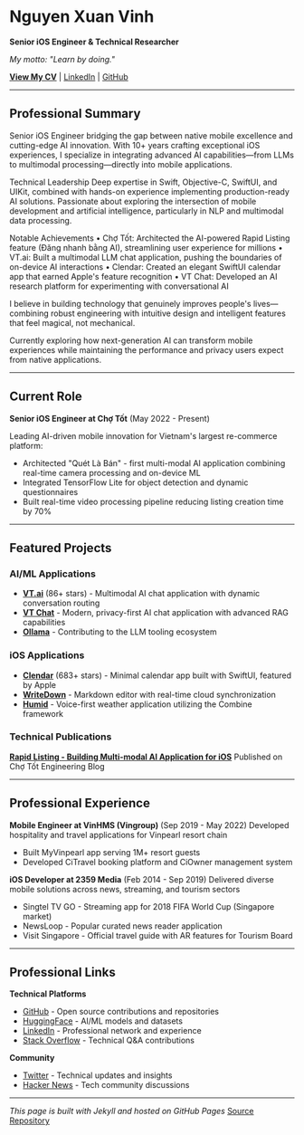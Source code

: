 # Nguyen Xuan Vinh

**Senior iOS Engineer & Technical Researcher**

_My motto: "Learn by doing."_

**[View My CV](https://vinhnx.github.io/cv.html)** | [LinkedIn](https://www.linkedin.com/in/vinhnx) | [GitHub](https://github.com/vinhnx)

---

## Professional Summary

Senior iOS Engineer bridging the gap between native mobile excellence and cutting-edge AI innovation. With 10+ years crafting exceptional iOS experiences, I specialize in integrating advanced AI capabilities—from LLMs to multimodal processing—directly into mobile applications.

Technical Leadership
Deep expertise in Swift, Objective-C, SwiftUI, and UIKit, combined with hands-on experience implementing production-ready AI solutions. Passionate about exploring the intersection of mobile development and artificial intelligence, particularly in NLP and multimodal data processing.

Notable Achievements
• Chợ Tốt: Architected the AI-powered Rapid Listing feature (Đăng nhanh bằng AI), streamlining user experience for millions
• VT.ai: Built a multimodal LLM chat application, pushing the boundaries of on-device AI interactions
• Clendar: Created an elegant SwiftUI calendar app that earned Apple's feature recognition
• VT Chat: Developed an AI research platform for experimenting with conversational AI

I believe in building technology that genuinely improves people's lives—combining robust engineering with intuitive design and intelligent features that feel magical, not mechanical.

Currently exploring how next-generation AI can transform mobile experiences while maintaining the performance and privacy users expect from native applications.

---

## Current Role

**Senior iOS Engineer at Chợ Tốt** (May 2022 - Present)

Leading AI-driven mobile innovation for Vietnam's largest re-commerce platform:

-   Architected "Quét Là Bán" - first multi-modal AI application combining real-time camera processing and on-device ML
-   Integrated TensorFlow Lite for object detection and dynamic questionnaires
-   Built real-time video processing pipeline reducing listing creation time by 70%

---

## Featured Projects

### AI/ML Applications

-   **[VT.ai](https://github.com/vinhnx/VT.ai)** (86+ stars) - Multimodal AI chat application with dynamic conversation routing
-   **[VT Chat](https://github.com/vinhnx/vtchat)** - Modern, privacy-first AI chat application with advanced RAG capabilities
-   **[Ollama](https://github.com/ollama/ollama)** - Contributing to the LLM tooling ecosystem

### iOS Applications

-   **[Clendar](https://apps.apple.com/us/app/clendar-a-calendar-app/id1548102041)** (683+ stars) - Minimal calendar app built with SwiftUI, featured by Apple
-   **[WriteDown](http://vinhnx.github.io/writedown-site/)** - Markdown editor with real-time cloud synchronization
-   **[Humid](http://vinhnx.github.io/humid-site/)** - Voice-first weather application utilizing the Combine framework

### Technical Publications

**[Rapid Listing - Building Multi-modal AI Application for iOS](https://blog.chotot.com/rapid-listing-building-multi-modal-ai-application/)**
Published on Chợ Tốt Engineering Blog

---

## Professional Experience

**Mobile Engineer at VinHMS (Vingroup)** (Sep 2019 - May 2022)
Developed hospitality and travel applications for Vinpearl resort chain

-   Built MyVinpearl app serving 1M+ resort guests
-   Developed CiTravel booking platform and CiOwner management system

**iOS Developer at 2359 Media** (Feb 2014 - Sep 2019)
Delivered diverse mobile solutions across news, streaming, and tourism sectors

-   Singtel TV GO - Streaming app for 2018 FIFA World Cup (Singapore market)
-   NewsLoop - Popular curated news reader application
-   Visit Singapore - Official travel guide with AR features for Tourism Board

---

## Professional Links

**Technical Platforms**

-   [GitHub](https://github.com/vinhnx) - Open source contributions and repositories
-   [HuggingFace](https://huggingface.co/vinhnx90) - AI/ML models and datasets
-   [LinkedIn](https://www.linkedin.com/in/vinhnx) - Professional network and experience
-   [Stack Overflow](https://stackoverflow.com/users/1477298/vinh-nguyen) - Technical Q&A contributions

**Community**

-   [Twitter](https://twitter.com/vinhnx) - Technical updates and insights
-   [Hacker News](https://news.ycombinator.com/user?id=vinhnx) - Tech community discussions

---

_This page is built with Jekyll and hosted on GitHub Pages_
[Source Repository](https://github.com/vinhnx/vinhnx.github.io)
